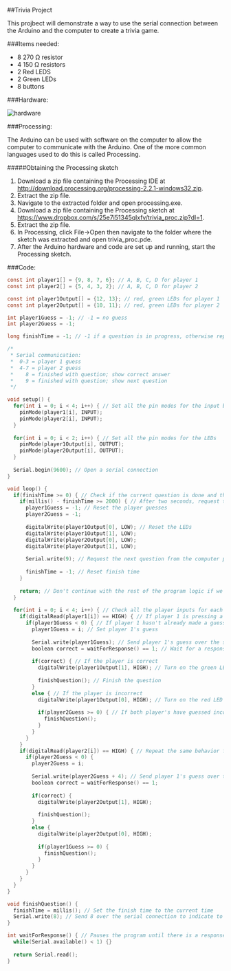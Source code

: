 ##Trivia Project

This projbect will demonstrate a way to use the serial connection between the Arduino and the computer to create a trivia game.

###Items needed:

- 8 270 Ω resistor
- 4 150 Ω resistors
- 2 Red LEDS
- 2 Green LEDs
- 8 buttons

###Hardware:

![hardware](http://i.imgur.com/tg1J9cx.png?1)

###Processing:

The Arduino can be used with software on the computer to allow the computer to communicate with the Arduino. One of the more common languages used to do this is called Processing.

#####Obtaining the Processing sketch

1. Download a zip file containing the Processing IDE at http://download.processing.org/processing-2.2.1-windows32.zip.
2. Extract the zip file.
3. Navigate to the extracted folder and open processing.exe.
4. Download a zip file containing the Processing sketch at https://www.dropbox.com/s/25e7i51345qlxfv/trivia_proc.zip?dl=1.
5. Extract the zip file.
6. In Processing, click File->Open then navigate to the folder where the sketch was extracted and open trivia_proc.pde.
7. After the Arduino hardware and code are set up and running, start the Processing sketch.

###Code:

```c
const int player1[] = {9, 8, 7, 6}; // A, B, C, D for player 1
const int player2[] = {5, 4, 3, 2}; // A, B, C, D for player 2

const int player1Output[] = {12, 13}; // red, green LEDs for player 1
const int player2Output[] = {10, 11}; // red, green LEDs for player 2

int player1Guess = -1; // -1 = no guess
int player2Guess = -1;

long finishTime = -1; // -1 if a question is in progress, otherwise represents the time that the current question finished

/*
 * Serial communication:
 *  0-3 = player 1 guess
 *  4-7 = player 2 guess
 *    8 = finished with question; show correct answer
 *    9 = finished with question; show next question
 */

void setup() {
  for(int i = 0; i < 4; i++) { // Set all the pin modes for the input buttons
    pinMode(player1[i], INPUT);
    pinMode(player2[i], INPUT);
  }
  
  for(int i = 0; i < 2; i++) { // Set all the pin modes for the LEDs
    pinMode(player1Output[i], OUTPUT);
    pinMode(player2Output[i], OUTPUT);
  }
  
  Serial.begin(9600); // Open a serial connection
}

void loop() {
  if(finishTime >= 0) { // Check if the current question is done and the program is waiting to go to the next question
    if(millis() - finishTime >= 2000) { // After two seconds, request the next question
      player1Guess = -1; // Reset the player guesses
      player2Guess = -1;
      
      digitalWrite(player1Output[0], LOW); // Reset the LEDs
      digitalWrite(player1Output[1], LOW);
      digitalWrite(player2Output[0], LOW);
      digitalWrite(player2Output[1], LOW);
      
      Serial.write(9); // Request the next question from the computer program over the serial connection
      
      finishTime = -1; // Reset finish time
    }
    
    return; // Don't continue with the rest of the program logic if we are waiting for the next question
  }
  
  for(int i = 0; i < 4; i++) { // Check all the player inputs for each player
    if(digitalRead(player1[i]) == HIGH) { // If player 1 is pressing a button
      if(player1Guess < 0) { // If player 1 hasn't already made a guess
        player1Guess = i; // Set player 1's guess
        
        Serial.write(player1Guess); // Send player 1's guess over the serial connection (player 1 guess: 0-3)
        boolean correct = waitForResponse() == 1; // Wait for a response from the computer to see if the player's guess is correct
        
        if(correct) { // If the player is correct
          digitalWrite(player1Output[1], HIGH); // Turn on the green LED
          
          finishQuestion(); // Finish the question
        }
        else { // If the player is incorrect
          digitalWrite(player1Output[0], HIGH); // Turn on the red LED
          
          if(player2Guess >= 0) { // If both player's have guessed incorrectly, finish the question.
            finishQuestion();
          }
        }
      }
    }
    if(digitalRead(player2[i]) == HIGH) { // Repeat the same behavior for player 2
      if(player2Guess < 0) {
        player2Guess = i;
        
        Serial.write(player2Guess + 4); // Send player 1's guess over the serial connection (player 2 guess: 4-7)
        boolean correct = waitForResponse() == 1;
        
        if(correct) {
          digitalWrite(player2Output[1], HIGH);
          
          finishQuestion();
        }
        else {
          digitalWrite(player2Output[0], HIGH);
          
          if(player1Guess >= 0) {
            finishQuestion();
          }
        }
      }
    }
  }
}

void finishQuestion() {
  finishTime = millis(); // Set the finish time to the current time
  Serial.write(8); // Send 8 over the serial connection to indicate to the computer program to show the correct answer
}

int waitForResponse() { // Pauses the program until there is a response from the computer
  while(Serial.available() < 1) {}
  
  return Serial.read();
}

```
